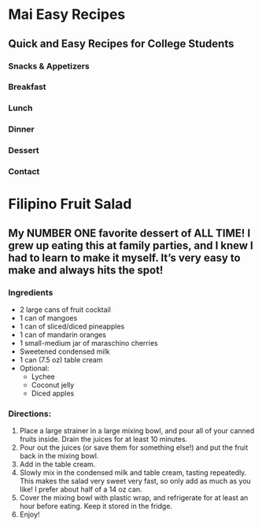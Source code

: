 # Mai Easy Recipes
## Quick and Easy Recipes for College Students

### Snacks & Appetizers
### Breakfast
### Lunch
### Dinner
### Dessert
### Contact

# Filipino Fruit Salad
## My NUMBER ONE favorite dessert of ALL TIME! I grew up eating this at family parties, and I knew I had to learn to make it myself. It’s very easy to make and always hits the spot!

### Ingredients
- 2 large cans of fruit cocktail
- 1 can of mangoes
- 1 can of sliced/diced pineapples
- 1 can of mandarin oranges
- 1 small-medium jar of maraschino cherries
- Sweetened condensed milk
- 1 can (7.5 oz) table cream
- Optional:
    - Lychee
    - Coconut jelly
    - Diced apples

### Directions:
1. Place a large strainer in a large mixing bowl, and pour all of your canned fruits inside. Drain the juices for at least 10 minutes.
2. Pour out the juices (or save them for something else!) and put the fruit back in the mixing bowl.
3. Add in the table cream.
4. Slowly mix in the condensed milk and table cream, tasting repeatedly. This makes the salad very sweet very fast, so only add as much as you like! I prefer about half of a 14 oz can.
5. Cover the mixing bowl with plastic wrap, and refrigerate for at least an hour before eating. Keep it stored in the fridge.
6. Enjoy!
